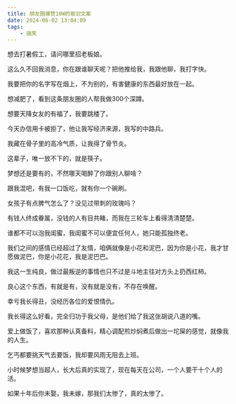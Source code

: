 ```yaml
---
title: 朋友圈爆赞10W的贩剑文案
date: 2024-06-02 13:04:09
tags:
    - 搞笑
---
```


想去打暑假工，请问哪里招老板娘。

这么久不回我消息，你在跟谁聊天呢？把他推给我，我跟他聊，我打字快。

我要把你的名字写在烟上，不为别的，有害健康的东西最好放在一起。

想减肥了，看到这条朋友圈的人帮我做300个深蹲。

想要天降女友的有福了，我要跳楼了。

今天办信用卡被拒了，他让我写经济来源，我写的中路兵。

我藏在骨子里的高冷气质，让我得了骨节炎。

这辈子，唯一放不下的，就是筷子。

梦想还是要有的，不然哪天喝醉了你跟别人聊啥？

跟我混吧，有我一口饭吃，就有你一个碗刷。

女孩子有点脾气怎么了？没见过带刺的玫瑰吗？

有钱人终成眷属，没钱的人有目共睹，而我在三轮车上看得清清楚楚。

谁都不可以泡我闺蜜，我闺蜜不可以便宜任何人，她只能孤独终老。

我们之间的感情已经超过了友情，咱俩就像是小花和泥巴，因为你是小花，我才甘愿做泥巴，你是小花花，我是泥巴巴。

我这一生纯良，做过最叛逆的事情也只不过是斗地主往对方头上扔西红柿。

良心这个东西，有就是有，没有就是没有，不存在唤醒。

幸亏我长得丑，没经历各位的爱恨情仇。

我长得这么好看，完全归功于我父母，是他们给了我这张胡说八道的嘴。

爱上做饭了，喜欢那种认真备料，精心调配煎炒焖煮后做出一坨屎的感觉，就像我的人生。

乞丐都要挑天气去要饭，我却要风雨无阻去上班。

小时候梦想当超人，长大后真的实现了，现在每天在公司，一个人要干十个人的活。

如果十年后你未娶，我未嫁，那我们太惨了，真的太惨了。